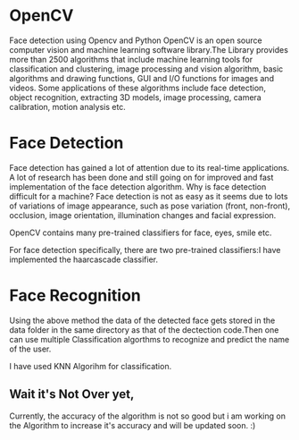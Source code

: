 # OpenCV
Face detection using Opencv and Python
OpenCV is an open source computer vision and machine learning software library.The Library provides more than 2500 algorithms that include machine learning tools for classification and clustering, image processing and vision algorithm, basic algorithms and drawing functions, GUI and I/O functions for images and videos. Some applications of these algorithms include face detection, object recognition, extracting 3D models, image processing, camera calibration, motion analysis etc.

# Face Detection
Face detection has gained a lot of attention due to its real-time applications. A lot of research has been done and still going on for improved and fast implementation of the face detection algorithm. Why is face detection difficult for a machine? Face detection is not as easy as it seems due to lots of variations of image appearance, such as pose variation (front, non-front), occlusion, image orientation, illumination changes and facial expression.

OpenCV contains many pre-trained classifiers for face, eyes, smile etc.

 For face detection specifically, there are two pre-trained classifiers:I have implemented the haarcascade classifier.
 
 # Face Recognition
 Using the above method the data of the detected face gets stored in the data folder in the same directory as that of the dectection code.Then one can use multiple Classification algorthms to recognize and predict the name of the user.
 
 I have used KNN Algorihm for classification.
 
 ## Wait it's Not Over yet,
 Currently, the accuracy of the algorithm is not so good but i am working on the Algorithm to increase it's accuracy and will be updated soon. :)
